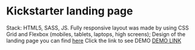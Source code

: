 # Kickstarter landing page
Stack: HTML5, SASS, JS.
Fully responsive layout was made by using CSS Grid and Flexbox (mobiles, tablets, laptops, high screens);
Design of the landing page you can find [here](https://www.figma.com/file/Ujp7bCFuvuJlkn8TSbQPSZ/%E2%84%9611-(kickstarter)?node-id=0%3A1)
Click the link to see DEMO [DEMO LINK](https://veronika-korona.github.io/Kickstarter/)
